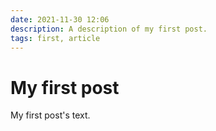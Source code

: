 ```yaml
---
date: 2021-11-30 12:06
description: A description of my first post.
tags: first, article
---
```

# My first post

My first post's text.